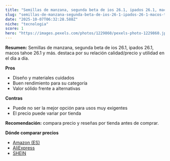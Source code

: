 ```yaml
---
title: "Semillas de manzana, segunda beta de ios 26.1, ipados 26.1, macos tahoe 26.1 y más."
slug: "semillas-de-manzana-segunda-beta-de-ios-26-1-ipados-26-1-macos-tahoe-26-1-y-mas"
date: "2025-10-07T06:32:28.588Z"
niche: "tecnologia"
score: 1
hero: "https://images.pexels.com/photos/1229860/pexels-photo-1229860.jpeg?auto=compress&cs=tinysrgb&fit=crop&h=627&w=1200&auto=compress&cs=tinysrgb&w=1200&h=675&fit=crop"
---
```


**Resumen:** Semillas de manzana, segunda beta de ios 26.1, ipados 26.1, macos tahoe 26.1 y más. destaca por su relación calidad/precio y utilidad en el día a día.

**Pros**
- Diseño y materiales cuidados
- Buen rendimiento para su categoría
- Valor sólido frente a alternativas

**Contras**
- Puede no ser la mejor opción para usos muy exigentes
- El precio puede variar por tienda

**Recomendación:** compara precio y reseñas por tienda antes de comprar.

**Dónde comparar precios**
- [Amazon (ES)](https://www.amazon.es/s?k=Semillas%20de%20manzana%2C%20segunda%20beta%20de%20ios%2026.1%2C%20ipados%2026.1%2C%20macos%20tahoe%2026.1%20y%20m%C3%A1s.&tag=teknovashop25-21)
- [AliExpress](https://www.aliexpress.com/wholesale?SearchText=Semillas%20de%20manzana%2C%20segunda%20beta%20de%20ios%2026.1%2C%20ipados%2026.1%2C%20macos%20tahoe%2026.1%20y%20m%C3%A1s.)
- [SHEIN](https://www.shein.com/pdsearch/Semillas%20de%20manzana%2C%20segunda%20beta%20de%20ios%2026.1%2C%20ipados%2026.1%2C%20macos%20tahoe%2026.1%20y%20m%C3%A1s.)